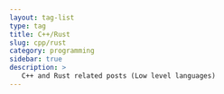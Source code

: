 ```yaml
---
layout: tag-list
type: tag
title: C++/Rust
slug: cpp/rust
category: programming
sidebar: true
description: >
   C++ and Rust related posts (Low level languages)
---
```

